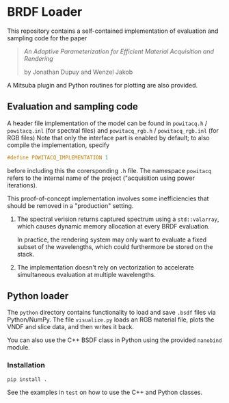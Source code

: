 # BRDF Loader

This repository contains a self-contained implementation of evaluation and
sampling code for the paper

> *An Adaptive Parameterization for Efficient Material
>  Acquisition and Rendering*
>
> by Jonathan Dupuy and Wenzel Jakob

A Mitsuba plugin and Python routines for plotting are also provided.


## Evaluation and sampling code

A header file implementation of the model can be found in ``powitacq.h`` /
``powitacq.inl`` (for spectral files) and ``powitacq_rgb.h`` /
``powitacq_rgb.inl`` (for RGB files) Note that only the interface part is
enabled by default; to also compile the implementation, specify

```cpp
#define POWITACQ_IMPLEMENTATION 1
```

before including this the corersponding ``.h`` file. The namespace
``powitacq`` refers to the internal name of the project ("acquisition
using power iterations).

This proof-of-concept implementation involves some inefficiencies that should
be removed in a "production" setting.

1. The spectral verision returns captured spectrum using a ``std::valarray``,
   which causes dynamic memory allocation at every BRDF evaluation.

   In practice, the rendering system may only want to evaluate a fixed subset
   of the wavelengths, which could furthermore be stored on the stack.

2. The implementation doesn't rely on vectorization to accelerate simultaneous
   evaluation at multiple wavelengths.

## Python loader

The ``python`` directory contains functionality to load and save ``.bsdf``
files via Python/NumPy. The file ``visualize.py`` loads an RGB material file,
plots the VNDF and slice data, and then writes it back.

You can also use the C++ BSDF class in Python using the provided `nanobind` module.

### Installation
```
pip install .
```

See the examples in `test` on how to use the C++ and Python classes.
